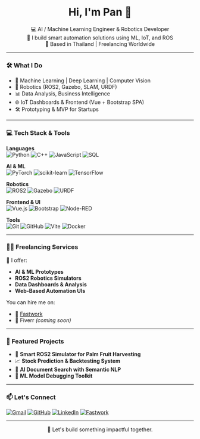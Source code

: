 <h1 align="center">Hi, I'm Pan 👋</h1>

<p align="center">
  💻 AI / Machine Learning Engineer & Robotics Developer  
  <br/>
  🤖 I build smart automation solutions using ML, IoT, and ROS  
  <br/>
  📍 Based in Thailand | Freelancing Worldwide
</p>

---

### 🛠️ What I Do

- 🧠 Machine Learning | Deep Learning | Computer Vision  
- 🤖 Robotics (ROS2, Gazebo, SLAM, URDF)  
- 📊 Data Analysis, Business Intelligence  
- 🌐 IoT Dashboards & Frontend (Vue + Bootstrap SPA)  
- 🛠️ Prototyping & MVP for Startups

---

### 💻 Tech Stack & Tools

**Languages**  
![Python](https://img.shields.io/badge/Python-3670A0?style=for-the-badge&logo=python&logoColor=ffdd54)
![C++](https://img.shields.io/badge/C%2B%2B-00599C?style=for-the-badge&logo=c%2B%2B&logoColor=white)
![JavaScript](https://img.shields.io/badge/JavaScript-F7DF1E?style=for-the-badge&logo=javascript&logoColor=black)
![SQL](https://img.shields.io/badge/SQL-4479A1?style=for-the-badge&logo=mysql&logoColor=white)

**AI & ML**  
![PyTorch](https://img.shields.io/badge/PyTorch-EE4C2C?style=for-the-badge&logo=pytorch&logoColor=white)
![scikit-learn](https://img.shields.io/badge/scikit--learn-F7931E?style=for-the-badge&logo=scikit-learn&logoColor=white)
![TensorFlow](https://img.shields.io/badge/TensorFlow-FF6F00?style=for-the-badge&logo=tensorflow&logoColor=white)

**Robotics**  
![ROS2](https://img.shields.io/badge/ROS2-22314E?style=for-the-badge&logo=ros&logoColor=white)
![Gazebo](https://img.shields.io/badge/Gazebo-8A2BE2?style=for-the-badge)
![URDF](https://img.shields.io/badge/URDF-FF69B4?style=for-the-badge)

**Frontend & UI**  
![Vue.js](https://img.shields.io/badge/Vue.js-35495E?style=for-the-badge&logo=vue.js&logoColor=4FC08D)
![Bootstrap](https://img.shields.io/badge/Bootstrap-7952B3?style=for-the-badge&logo=bootstrap&logoColor=white)
![Node-RED](https://img.shields.io/badge/Node--RED-8F0000?style=for-the-badge&logo=nodered&logoColor=white)

**Tools**  
![Git](https://img.shields.io/badge/Git-F05032?style=for-the-badge&logo=git&logoColor=white)
![GitHub](https://img.shields.io/badge/GitHub-181717?style=for-the-badge&logo=github&logoColor=white)
![Vite](https://img.shields.io/badge/Vite-646CFF?style=for-the-badge&logo=vite&logoColor=white)
![Docker](https://img.shields.io/badge/Docker-2496ED?style=for-the-badge&logo=docker&logoColor=white)

---

### 🧑‍💻 Freelancing Services

🔧 I offer:
- **AI & ML Prototypes**
- **ROS2 Robotics Simulators**
- **Data Dashboards & Analysis**
- **Web-Based Automation UIs**

You can hire me on:
- 🎯 [Fastwork](https://fastwork.co/user/pan6415)
- 💼 Fiverr *(coming soon)*

---

### 🌟 Featured Projects

- 🚜 **Smart ROS2 Simulator for Palm Fruit Harvesting**
- 📈 **Stock Prediction & Backtesting System**
- 📄 **AI Document Search with Semantic NLP**
- 🧠 **ML Model Debugging Toolkit**

---

### 📫 Let's Connect

[![Gmail](https://img.shields.io/badge/Gmail-D14836?style=for-the-badge&logo=gmail&logoColor=white)](mailto:panisakrai.dev@gmail.com)
[![GitHub](https://img.shields.io/badge/GitHub-100000?style=for-the-badge&logo=github&logoColor=white)](https://github.com/pan6415)
[![LinkedIn](https://img.shields.io/badge/LinkedIn-0A66C2?style=for-the-badge&logo=linkedin&logoColor=white)](#)
[![Fastwork](https://img.shields.io/badge/Fastwork-4E71FF?style=for-the-badge&logo=freelancer&logoColor=white)](https://fastwork.co/user/pan6415)

---

<p align="center">🚀 Let's build something impactful together.</p>
